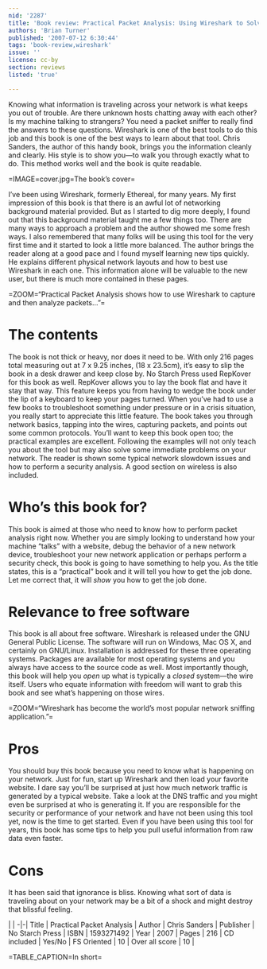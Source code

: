 ```yaml
---
nid: '2287'
title: 'Book review: Practical Packet Analysis: Using Wireshark to Solve Real-World Network Problems by <i>Chris Sanders</i>'
authors: 'Brian Turner'
published: '2007-07-12 6:30:44'
tags: 'book-review,wireshark'
issue: ''
license: cc-by
section: reviews
listed: 'true'

---
```

Knowing what information is traveling across your network is what keeps you out of trouble. Are there unknown hosts chatting away with each other? Is my machine talking to strangers? You need a packet sniffer to really find the answers to these questions. Wireshark is one of the best tools to do this job and this book is one of the best ways to learn about that tool. Chris Sanders, the author of this handy book, brings you the information cleanly and clearly. His style is to show you—to walk you through exactly what to do. This method works well and the book is quite readable.


=IMAGE=cover.jpg=The book’s cover=

I’ve been using Wireshark, formerly Ethereal, for many years. My first impression of this book is that there is an awful lot of networking background material provided. But as I started to dig more deeply, I found out that this background material taught me a few things too. There are many ways to approach a problem and the author showed me some fresh ways. I also remembered that many folks will be using this tool for the very first time and it started to look a little more balanced. The author brings the reader along at a good pace and I found myself learning new tips quickly. He explains different physical network layouts and how to best use Wireshark in each one. This information alone will be valuable to the new user, but there is much more contained in these pages.


=ZOOM=“Practical Packet Analysis shows how to use Wireshark to capture and then analyze packets...”=


# The contents

The book is not thick or heavy, nor does it need to be. With only 216 pages total measuring out at 7 x 9.25 inches, (18 x 23.5cm), it’s easy to slip the book in a desk drawer and keep close by. No Starch Press used RepKover for this book as well. RepKover allows you to lay the book flat and have it stay that way. This feature keeps you from having to wedge the book under the lip of a keyboard to keep your pages turned. When you’ve had to use a few books to troubleshoot something under pressure or in a crisis situation, you really start to appreciate this little feature. The book takes you through network basics, tapping into the wires, capturing packets, and points out some common protocols. You’ll want to keep this book open too; the practical examples are excellent. Following the examples will not only teach you about the tool but may also solve some immediate problems on your network. The reader is shown some typical network slowdown issues and how to perform a security analysis. A good section on wireless is also included.


# Who’s this book for?

This book is aimed at those who need to know how to perform packet analysis right now. Whether you are simply looking to understand how your machine “talks” with a website, debug the behavior of a new network device, troubleshoot your new network application or perhaps perform a security check, this book is going to have something to help you. As the title states, this is a “practical” book and it will tell you how to get the job done. Let me correct that, it will _show_ you how to get the job done.


# Relevance to free software

This book is all about free software. Wireshark is released under the GNU General Public License. The software will run on Windows, Mac OS X, and certainly on GNU/Linux. Installation is addressed for these three operating systems. Packages are available for most operating systems and you always have access to the source code as well. Most importantly though, this book will help you _open_ up what is typically a _closed_ system—the wire itself. Users who equate information with freedom will want to grab this book and see what’s happening on those wires.


=ZOOM=“Wireshark has become the world’s most popular network sniffing application.”=


# Pros

You should buy this book because you need to know what is happening on your network. Just for fun, start up Wireshark and then load your favorite website. I dare say you’ll be surprised at just how much network traffic is generated by a typical website. Take a look at the DNS traffic and you might even be surprised at who is generating it. If you are responsible for the security or performance of your network and have not been using this tool yet, now is the time to get started. Even if you have been using this tool for years, this book has some tips to help you pull useful information from raw data even faster.


# Cons

It has been said that ignorance is bliss. Knowing what sort of data is traveling about on your network may be a bit of a shock and might destroy that blissful feeling.


 | |
-|-|
Title | Practical Packet Analysis | 
Author | Chris Sanders | 
Publisher | No Starch Press | 
ISBN | 1593271492 | 
Year | 2007 | 
Pages | 216 | 
CD included | Yes/No | 
FS Oriented | 10 | 
Over all score | 10 | 

=TABLE_CAPTION=In short=

